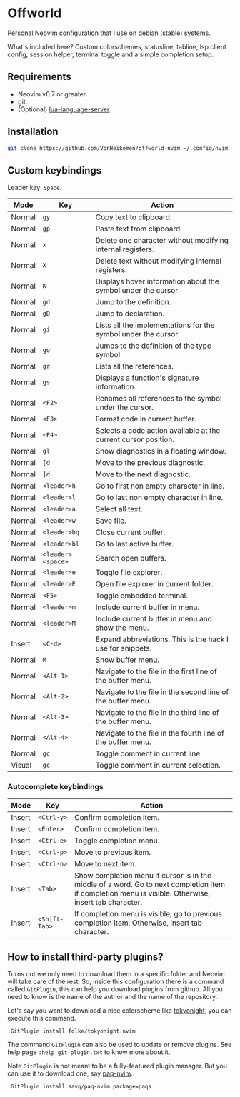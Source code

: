 # Offworld

Personal Neovim configuration that I use on debian (stable) systems.

What's included here? Custom colorschemes, statusline, tabline, lsp client config, session helper, terminal toggle and a simple completion setup.

## Requirements

* Neovim v0.7 or greater.
* git.
* (Optional) [lua-language-server](https://github.com/LuaLS/lua-language-server)

## Installation

```sh
git clone https://github.com/VonHeikemen/offworld-nvim ~/.config/nvim
```

## Custom keybindings

Leader key: `Space`.

| Mode | Key | Action |
| --- | --- | --- |
| Normal | `gy` | Copy text to clipboard. |
| Normal | `gp` | Paste text from clipboard. |
| Normal | `x` | Delete one character without modifying internal registers. |
| Normal | `X` | Delete text without modifying internal registers. |
| Normal | `K` | Displays hover information about the symbol under the cursor. |
| Normal | `gd` | Jump to the definition. |
| Normal | `gD` | Jump to declaration. |
| Normal | `gi` | Lists all the implementations for the symbol under the cursor. |
| Normal | `go` | Jumps to the definition of the type symbol |
| Normal | `gr` | Lists all the references. |
| Normal | `gs` | Displays a function's signature information. |
| Normal | `<F2>` | Renames all references to the symbol under the cursor. |
| Normal | `<F3>` | Format code in current buffer. |
| Normal | `<F4>` | Selects a code action available at the current cursor position. |
| Normal | `gl` | Show diagnostics in a floating window. |
| Normal | `[d` | Move to the previous diagnostic. |
| Normal | `]d` | Move to the next diagnostic. |
| Normal | `<leader>h` | Go to first non empty character in line. |
| Normal | `<leader>l` | Go to last non empty character in line. |
| Normal | `<leader>a` | Select all text. |
| Normal | `<leader>w` | Save file. |
| Normal | `<leader>bq` | Close current buffer. |
| Normal | `<leader>bl` | Go to last active buffer. |
| Normal | `<leader><space>` | Search open buffers. |
| Normal | `<leader>e` | Toggle file explorer. |
| Normal | `<leader>E` | Open file explorer in current folder. |
| Normal | `<F5>` | Toggle embedded terminal. |
| Normal | `<leader>m` | Include current buffer in menu. |
| Normal | `<leader>M` | Include current buffer in menu and show the menu. |
| Insert | `<C-d>` | Expand abbreviations. This is the hack I use for snippets. |
| Normal | `M` | Show buffer menu. |
| Normal | `<Alt-1>` | Navigate to the file in the first line of the buffer menu. |
| Normal | `<Alt-2>` | Navigate to the file in the second line of the buffer menu. |
| Normal | `<Alt-3>` | Navigate to the file in the third line of the buffer menu. |
| Normal | `<Alt-4>` | Navigate to the file in the fourth line of the buffer menu. |
| Normal | `gc` | Toggle comment in current line. |
| Visual | `gc` | Toggle comment in current selection. |

### Autocomplete keybindings

| Mode | Key | Action |
| --- | --- | --- |
| Insert | `<Ctrl-y>` | Confirm completion item. |
| Insert | `<Enter>` | Confirm completion item. |
| Insert | `<Ctrl-e>` | Toggle completion menu. |
| Insert | `<Ctrl-p>` | Move to previous item. |
| Insert | `<Ctrl-n>` | Move to next item. |
| Insert | `<Tab>` | Show completion menu if cursor is in the middle of a word. Go to next completion item if completion menu is visible. Otherwise, insert tab character. |
| Insert | `<Shift-Tab>` | If completion menu is visible, go to previous completion item. Otherwise, insert tab character. |

## How to install third-party plugins?

Turns out we only need to download them in a specific folder and Neovim will take care of the rest. So, inside this configuration there is a command called `GitPlugin`, this can help you download plugins from github. All you need to know is the name of the author and the name of the repository.

Let's say you want to download a nice colorscheme like [tokyonight](https://github.com/folke/tokyonight.nvim), you can execute this command.

```vim
:GitPlugin install folke/tokyonight.nvim
```

The command `GitPlugin` can also be used to update or remove plugins. See help page `:help git-plugin.txt` to know more about it.

Note `GitPlugin` is not meant to be a fully-featured plugin manager. But you can use it to download one, say [paq-nvim](https://github.com/savq/paq-nvim).

```vim
:GitPlugin install savq/paq-nvim package=paqs
```

